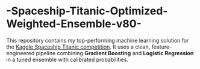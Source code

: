 # -Spaceship-Titanic-Optimized-Weighted-Ensemble-v80-
This repository contains my top-performing machine learning solution for the [Kaggle Spaceship Titanic competition](https://www.kaggle.com/competitions/spaceship-titanic).   It uses a clean, feature-engineered pipeline combining **Gradient Boosting** and **Logistic Regression** in a tuned ensemble with calibrated probabilities.
